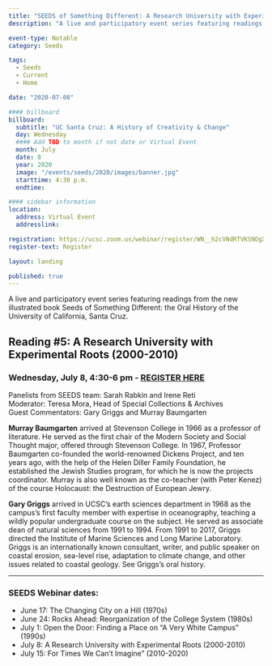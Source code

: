 ```yaml
---
title: "SEEDS of Something Different: A Research University with Experimental Roots (2000-2010)"
description: "A live and participatory event series featuring readings from the new illustrated book Seeds of Something Different: the Oral History of the University of California, Santa Cruz."

event-type: Notable
category: Seeds

tags:
  - Seeds
  - Current
  - Home

date: "2020-07-08"

#### billboard
billboard:
  subtitle: "UC Santa Cruz: A History of Creativity & Change"
  day: Wednesday
  #### Add TBD to month if not date or Virtual Event
  month: July
  date: 8
  year: 2020
  image: "/events/seeds/2020/images/banner.jpg"
  starttime: 4:30 p.m.
  endtime: 

#### sidebar information
location:
  address: Virtual Event
  addresslink: 

registration: https://ucsc.zoom.us/webinar/register/WN__h2cVNdRTVKSNOgXtrRYWw
register-text: Register

layout: landing

published: true
---
```


A live and participatory event series featuring readings from the new illustrated book Seeds of Something Different: the Oral History of the University of California, Santa Cruz.

## Reading #5: A Research University with Experimental Roots (2000-2010)

### Wednesday, July 8, 4:30-6 pm - [REGISTER HERE](https://ucsc.zoom.us/webinar/register/WN__h2cVNdRTVKSNOgXtrRYWw)

Panelists from SEEDS team: Sarah Rabkin and Irene Reti<br />
Moderator: Teresa Mora, Head of Special Collections & Archives<br />
Guest Commentators: Gary Griggs and Murray Baumgarten

**Murray Baumgarten** arrived at Stevenson College in 1966 as a professor of literature. He served as the first chair of the Modern Society and Social Thought major, offered through Stevenson College. In 1967, Professor Baumgarten co-founded the world-renowned Dickens Project, and ten years ago, with the help of the Helen Diller Family Foundation, he established the Jewish Studies program, for which he is now the projects coordinator. Murray is also well known as the co-teacher (with Peter Kenez) of the course Holocaust: the Destruction of European Jewry.

**Gary Griggs** arrived in UCSC’s earth sciences department in 1968 as the campus’s first faculty member with expertise in oceanography, teaching a wildly popular undergraduate course on the subject. He served as associate dean of natural sciences from 1991 to 1994. From 1991 to 2017, Griggs directed the Institute of Marine Sciences and Long Marine Laboratory. Griggs is an internationally known consultant, writer, and public speaker on coastal erosion, sea-level rise, adaptation to climate change, and other issues related to coastal geology. See Griggs’s oral history.

---

### SEEDS Webinar dates:
- June 17: The Changing City on a Hill (1970s) 
- June 24: Rocks Ahead: Reorganization of the College System (1980s)
- July 1: Open the Door: Finding a Place on “A Very White Campus” (1990s)
- July 8: A Research University with Experimental Roots (2000-2010)
- July 15: For Times We Can’t Imagine” (2010-2020)

